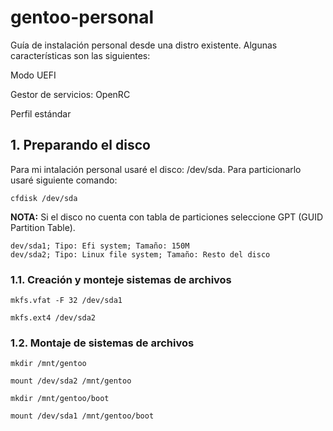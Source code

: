 # gentoo-personal
Guía de instalación personal desde una distro existente. Algunas características son las siguientes:

Modo UEFI

Gestor de servicios: OpenRC

Perfil estándar


## **1. Preparando el disco**

Para mi intalación personal usaré el disco: /dev/sda. Para particionarlo usaré siguiente comando:

`cfdisk /dev/sda`

**NOTA:** Si el disco no cuenta con tabla de particiones seleccione GPT (GUID Partition Table).

```
dev/sda1; Tipo: Efi system; Tamaño: 150M
dev/sda2; Tipo: Linux file system; Tamaño: Resto del disco
```


### **1.1. Creación y monteje sistemas de archivos**

`mkfs.vfat -F 32 /dev/sda1`

`mkfs.ext4 /dev/sda2`

### **1.2. Montaje de sistemas de archivos**

`mkdir /mnt/gentoo`

`mount /dev/sda2 /mnt/gentoo`

`mkdir /mnt/gentoo/boot`

`mount /dev/sda1 /mnt/gentoo/boot`
